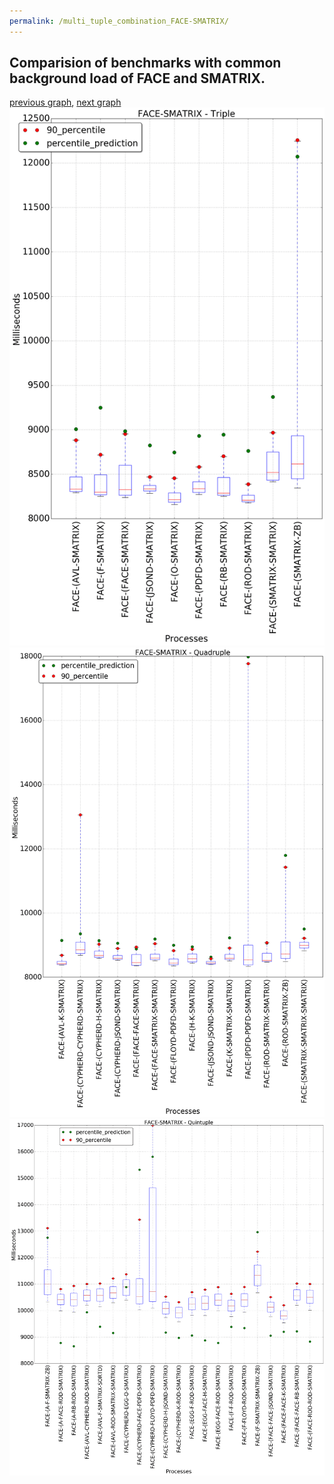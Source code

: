 ```yaml
---
permalink: /multi_tuple_combination_FACE-SMATRIX/
---
```



## Comparision of benchmarks with common background load of FACE and SMATRIX.

[previous graph](../multi_tuple_combination_FACE-ROD/), [next graph](../multi_tuple_combination_FACE-SORTD/)
![graph figure](./images/triple/FACE/FACE-SMATRIX_box.png)![graph figure](./images/quadruple/FACE/FACE-SMATRIX_box.png)![graph figure](./images/quintuple/FACE/FACE-SMATRIX_box.png)